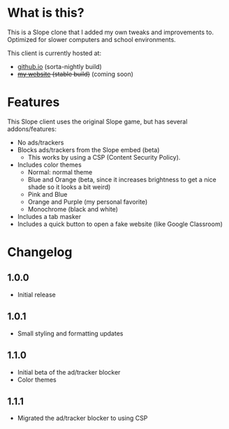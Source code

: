 # What is this?

This is a Slope clone that I added my own tweaks and improvements to. Optimized for slower computers and school environments.

This client is currently hosted at:
- [github.io](https://calebh101.github.io/slope) (sorta-nightly build)
- ~~[my website](https://slope.calebh101.com) (stable build)~~ (coming soon)

# Features

This Slope client uses the original Slope game, but has several addons/features:

- No ads/trackers
- Blocks ads/trackers from the Slope embed (beta)
    - This works by using a CSP (Content Security Policy).
- Includes color themes
    - Normal: normal theme
    - Blue and Orange (beta, since it increases brightness to get a nice shade so it looks a bit weird)
    - Pink and Blue
    - Orange and Purple (my personal favorite)
    - Monochrome (black and white)
- Includes a tab masker
- Includes a quick button to open a fake website (like Google Classroom)

# Changelog

## 1.0.0

- Initial release

## 1.0.1

- Small styling and formatting updates

## 1.1.0

- Initial beta of the ad/tracker blocker
- Color themes

## 1.1.1

- Migrated the ad/tracker blocker to using CSP